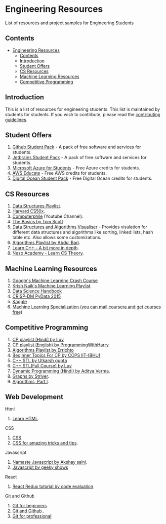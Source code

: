 # Engineering Resources

List of resources and project samples for Engineering Students

## Contents

- [Engineering Resources](#engineering-resources)
  - [Contents](#contents)
  - [Introduction](#introduction)
  - [Student Offers <a name="student-programs"></a>](#student-offers-)
  - [CS Resources <a name="education"></a>](#cs-resources-)
  - [Machine Learning Resources <a name="machine-learning"></a>](#machine-learning-resources-)
  - [Competitive Programming <a name="competitive-programming"></a>](#competitive-programming-)

## Introduction

This is a list of resources for engineering students. This list is maintained by students for students. If you wish to contribute, please read the [contributing guidelines](CONTRIBUTING.md).

## Student Offers <a name="student-programs"></a>

1. [Github Student Pack](https://education.github.com/pack) - A pack of free software and services for students.
2. [Jetbrains Student Pack](https://www.jetbrains.com/student/) - A pack of free software and services for students.
3. [Microsoft Azure for Students](https://azure.microsoft.com/en-gb/free/students/) - Free Azure credits for students.
4. [AWS Educate](https://aws.amazon.com/education/awseducate/) - Free AWS credits for students.
5. [Digital Ocean Student Pack](https://www.digitalocean.com/community/tutorials/how-to-claim-your-free-digitalocean-student-credits) - Free Digital Ocean credits for students.

## CS Resources <a name="education"></a>

1. [Data Structures Playlist](https://www.youtube.com/playlist?list=PL2_aWCzGMAwI3W_JlcBbtYTwiQSsOTa6P).
2. [Harvard CS50x](https://cs50.harvard.edu).
3. [Computerphile](https://www.youtube.com/channel/UC9-y-6csu5WGm29I7JiwpnA) (Youtube Channel).
4. [The Basics by Tom Scott](https://youtube.com/playlist?list=PL96C35uN7xGLLeET0dOWaKHkAlPsrkcha)
5. [Data Structures and Algorithms Visualiser](https://visualgo.net/en) - Provides visulation for different data structures and algorithms like sorting, linked lists, hash table etc. Also allows some customizations.
6. [Algorithms Playlist by Abdul Bari](https://www.youtube.com/playlist?list=PLDN4rrl48XKpZkf03iYFl-O29szjTrs_O).
7. [Learn C++ - A bit more in depth](https://www.youtube.com/watch?v=18c3MTX0PK0&list=PLlrATfBNZ98dudnM48yfGUldqGD0S4FFb).
8. [Neso Academy - Learn CS Theory](https://www.youtube.com/c/nesoacademy/playlists?view=50&sort=dd&shelf_id=2).

## Machine Learning Resources <a name="machine-learning"></a>

1. [Google's Machine Learning Crash Course](https://developers.google.com/machine-learning/crash-course/ml-intro)
2. [Krish Naik's Machine Learning Playlist](https://www.youtube.com/watch?v=bPrmA1SEN2k&list=PLZoTAELRMXVPBTrWtJkn3wWQxZkmTXGwe&ab_channel=KrishNaik)
3. [Data Science Handbook](https://tanthiamhuat.files.wordpress.com/2018/04/pythondatasciencehandbook.pdf)
4. [CRISP-DM PyData 2015](https://www.youtube.com/watch?v=civLio11SjQ)
5. [Kaggle](https://www.kaggle.com/)
6. [Machine Learning Specialization (you can mail coursera and get courses free)](https://www.coursera.org/specializations/machine-learning-introduction)

## Competitive Programming <a name="competitive-programming"></a>

1. [CP playlist (Hindi) by Luv ](https://www.youtube.com/playlist?list=PLauivoElc3ggagradg8MfOZreCMmXMmJ-)
2. [CP playlist (English) by ProgrammingWithHarry ](https://www.youtube.com/watch?v=_MF8L7ZxwRE)
3. [Algorithms Playlist by Errichto ](https://www.youtube.com/playlist?list=PLl0KD3g-oDOHpWRyyGBUJ9jmul0lUOD80)
4. [Beginner Topics For CP by COPS IIT-(BHU) ](https://www.youtube.com/playlist?list=PLLt4yMoVgczX0qAe_Q1ZHpDdd3_IRrCx6)
5. [C++ STL by Utkarsh gupta ](https://youtu.be/PZogbfU4X5E)
6. [C++ STL(Full Course) by Luv ](https://www.youtube.com/playlist?list=PLauivoElc3gh3RCiQA82MDI-gJfXQQVnn)
7. [Dynamic Programming (Hindi) by Aditya Verma](https://youtube.com/playlist?list=PL_z_8CaSLPWekqhdCPmFohncHwz8TY2Go).
8. [Graphs by Striver](https://youtube.com/playlist?list=PLgUwDviBIf0rGEWe64KWas0Nryn7SCRWw).
9. [Algorithms, Part I](https://www.coursera.org/learn/algorithms-part1).

## Web Development <a name="web-development"></a>

Html

1. [Learn HTML](https://www.youtube.com/watch?v=kUMe1FH4CHE).

CSS

1. [CSS](https://www.youtube.com/watch?v=1Rs2ND1ryYc&t=15526s).
2. [CSS for amazing tricks and tips](https://www.youtube.com/kepowob).

Javascript

1. [Namaste Javascript by Akshay saini](https://www.youtube.com/playlist?list=PLlasXeu85E9cQ32gLCvAvr9vNaUccPVNP).
2. [Javascript by geeky shows](https://www.youtube.com/playlist?list=PLbGui_ZYuhihZ-pDxNZuQ7xOQ8IS2z3XI)

React

1.  [React Redux tutorial by code evaluation](https://www.youtube.com/playlist?list=PLC3y8-rFHvwheJHvseC3I0HuYI2f46oAK)

Git and Github

1.  [Git for beginners](https://www.youtube.com/playlist?list=PLozRqGzj97d02YjR5JVqDwN2K0cAiT7VK).
2.  [Git and Github ](https://www.youtube.com/watch?v=apGV9Kg7ics). 
3.  [Git for professional](https://www.youtube.com/watch?v=Uszj_k0DGsg)
